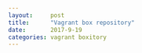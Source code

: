 ```yaml
---
layout:     post
title:      "Vagrant box repository"
date:       2017-9-19
categories: vagrant boxitory
---
```


